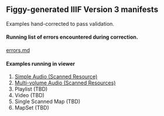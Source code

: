 ## Figgy-generated IIIF Version 3 manifests
Examples hand-corrected to pass validation.

#### Running list of errors encountered during correction.
[errors.md](https://github.com/pulibrary/figgy-iiif-v3-examples/blob/main/errors.md)

#### Examples running in viewer
1. [Simple Audio (Scanned Resource)](https://samvera-labs.github.io/clover-iiif/docs/viewer/demo?iiif-content=https%3A%2F%2Fraw.githubusercontent.com%2Fpulibrary%2Ffiggy-iiif-v3-examples%2Frefs%2Fheads%2Fmain%2Fsimple-audio.json)
1. [Multi-volume Audio (Scanned Resources)](https://samvera-labs.github.io/clover-iiif/docs/viewer/demo?iiif-content=https%3A%2F%2Fraw.githubusercontent.com%2Fpulibrary%2Ffiggy-iiif-v3-examples%2Frefs%2Fheads%2Fmain%2Fmvw-audio-parent.json)
1. Playlist (TBD)
1. Video (TBD)
1. Single Scanned Map (TBD)
1. MapSet (TBD)

